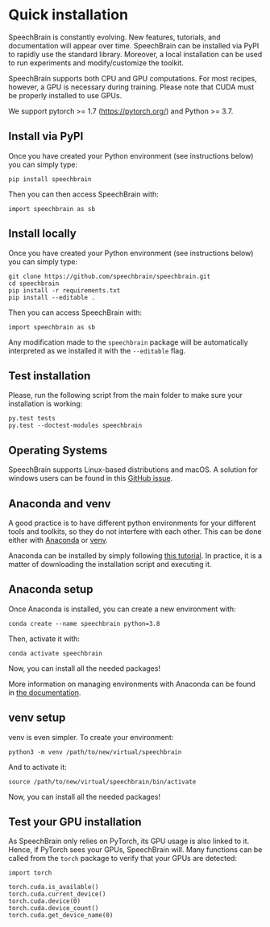 
# Quick installation

SpeechBrain is constantly evolving. New features, tutorials, and documentation will appear over time. SpeechBrain can be installed via PyPI to rapidly use the standard library. Moreover, a local installation can be used to run experiments and modify/customize the toolkit.

SpeechBrain supports both CPU and GPU computations. For most recipes, however, a GPU is necessary during training. Please note that CUDA must be properly installed to use GPUs.

We support pytorch >= 1.7 (https://pytorch.org/) and Python >= 3.7.

## Install via PyPI

Once you have created your Python environment (see instructions below) you can simply type:

```
pip install speechbrain
```

Then you can then access SpeechBrain with:

```
import speechbrain as sb
```

## Install locally

Once you have created your Python environment (see instructions below) you can simply type:

```
git clone https://github.com/speechbrain/speechbrain.git
cd speechbrain
pip install -r requirements.txt
pip install --editable .
```

Then you can access SpeechBrain with:

```
import speechbrain as sb
```

Any modification made to the `speechbrain` package will be automatically interpreted as we installed it with the `--editable` flag.

## Test installation
Please, run the following script  from the main folder to make sure your installation is working:
```
py.test tests
py.test --doctest-modules speechbrain
```

## Operating Systems

SpeechBrain supports Linux-based distributions and macOS. A solution for windows users can be found
in this [GitHub issue](https://github.com/speechbrain/speechbrain/issues/512).

## Anaconda and venv

A good practice is to have different python environments for your different tools
and toolkits, so they do not interfere with each other. This can be done either with
[Anaconda](https://en.wikipedia.org/wiki/Anaconda_(Python_distribution)) or [venv](https://docs.python.org/3.8/library/venv.html).

Anaconda can be installed by simply following [this tutorial](https://docs.anaconda.com/anaconda/install/linux/). In practice, it is a matter of downloading the installation script and executing it.

## Anaconda setup

Once Anaconda is installed, you can create a new environment with:

```
conda create --name speechbrain python=3.8
```

Then, activate it with:

```
conda activate speechbrain
```

Now, you can install all the needed packages!

More information on managing environments with Anaconda can be found in [the documentation](https://docs.conda.io/projects/conda/en/latest/user-guide/tasks/manage-environments.html).

## venv setup

venv is even simpler. To create your environment:

```
python3 -m venv /path/to/new/virtual/speechbrain
```

And to activate it:

```
source /path/to/new/virtual/speechbrain/bin/activate
```

Now, you can install all the needed packages!



## Test your GPU installation

As SpeechBrain only relies on PyTorch, its GPU usage is also linked to it. Hence,
if PyTorch sees your GPUs, SpeechBrain will. Many functions can be called from the `torch` package to verify that your GPUs are detected:

```
import torch

torch.cuda.is_available()
torch.cuda.current_device()
torch.cuda.device(0)
torch.cuda.device_count()
torch.cuda.get_device_name(0)
```
